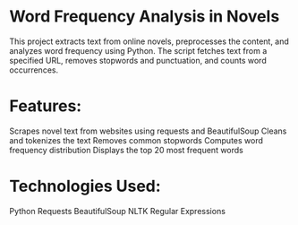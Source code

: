 # Word Frequency Analysis in Novels
This project extracts text from online novels, preprocesses the content, and analyzes word frequency using Python. The script fetches text from a specified URL, removes stopwords and punctuation, and counts word occurrences.

# Features:
Scrapes novel text from websites using requests and BeautifulSoup
Cleans and tokenizes the text
Removes common stopwords
Computes word frequency distribution
Displays the top 20 most frequent words

# Technologies Used:
Python
Requests
BeautifulSoup
NLTK
Regular Expressions
